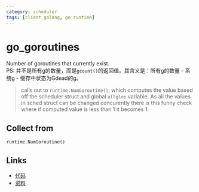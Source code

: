 ```yaml
---
category: scheduler
tags: [client_golang, go runtime]
---
```

# go_goroutines

Number of goroutines that currently exist.  
PS: 并不是所有g的数量，而是`gcount()`的返回值。其含义是：所有g的数量 - 系统g - 缓存中状态为Gdead的g。

> calls out to `runtime.NumGoroutine()`, which computes the value based off the scheduler struct and global `allglen` variable.  As all the values in sched struct can be changed concurently there is this funny check where if computed value is less than 1 it becomes 1.

## Collect from

`runtime.NumGoroutine()`

## Links

- [代码](https://github.com/prometheus/client_golang/blob/master/prometheus/go_collector.go#L316)
- [资料](https://povilasv.me/prometheus-go-metrics/#)

